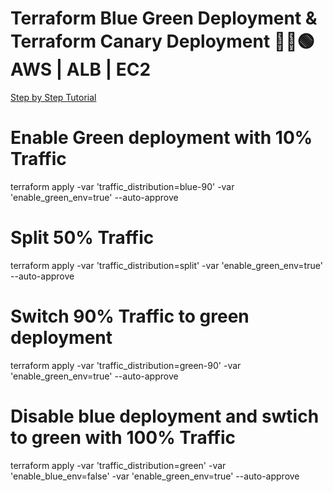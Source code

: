 # Terraform Blue Green Deployment & Terraform Canary Deployment 🔵🐣🟢 AWS | ALB | EC2

[Step by Step Tutorial](https://youtu.be/6Pw6GabncRo)

# Enable Green deployment with 10% Traffic
terraform apply -var 'traffic_distribution=blue-90' -var 'enable_green_env=true' --auto-approve

# Split 50% Traffic
terraform apply -var 'traffic_distribution=split' -var 'enable_green_env=true' --auto-approve

# Switch 90% Traffic to green deployment
terraform apply -var 'traffic_distribution=green-90' -var 'enable_green_env=true' --auto-approve

# Disable blue deployment and swtich to green with 100% Traffic
 terraform apply -var 'traffic_distribution=green' -var 'enable_blue_env=false' -var 'enable_green_env=true' --auto-approve